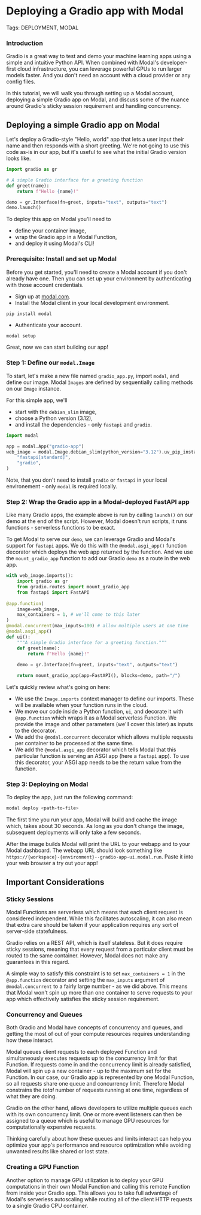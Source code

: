 # Deploying a Gradio app with Modal

Tags: DEPLOYMENT, MODAL


### Introduction

Gradio is a great way to test and demo your machine learning apps using a simple and intuitive Python API. When combined with Modal's developer-first cloud infrastructure, you can leverage powerful GPUs to run larger models faster. And you don't need an account with a cloud provider or any config files.

In this tutorial, we will walk you through setting up a Modal account, deploying a simple Gradio app on Modal, and discuss some of the nuance around Gradio's sticky session requirement and handling concurrency.

## Deploying a simple Gradio app on Modal
Let's deploy a Gradio-style "Hello, world" app that lets a user input their name and then responds with a short greeting. We're not going to use this code as-is in our app, but it's useful to see what the initial Gradio version looks like.

```python
import gradio as gr

# A simple Gradio interface for a greeting function
def greet(name):
    return f"Hello {name}!"

demo = gr.Interface(fn=greet, inputs="text", outputs="text")
demo.launch()
```

To deploy this app on Modal you'll need to
- define your container image,
- wrap the Gradio app in a Modal Function,
- and deploy it using Modal's CLI!

### Prerequisite: Install and set up Modal

Before you get started, you'll need to create a Modal account if you don't already have one. Then you can set up your environment by authenticating with those account credentials.

- Sign up at [modal.com](https://www.modal.com?utm_source=partner&utm_medium=github&utm_campaign=livekit). 
- Install the Modal client in your local development environment.
```bash
pip install modal
```
- Authenticate your account.
```
modal setup
```

Great, now we can start building our app!

### Step 1: Define our  `modal.Image`
To start, let's make a new file named `gradio_app.py`, import `modal`, and define our image. Modal `Images` are defined by sequentially calling methods on our `Image` instance. 

For this simple app, we'll 
- start with the `debian_slim` image,
- choose a Python version (3.12),
- and install the dependencies - only `fastapi` and `gradio`.

```python
import modal

app = modal.App("gradio-app")
web_image = modal.Image.debian_slim(python_version="3.12").uv_pip_install(
    "fastapi[standard]",
    "gradio",
)
```

Note, that you don't need to install `gradio` or `fastapi` in your local environement - only `modal` is required locally.

### Step 2: Wrap the Gradio app in a Modal-deployed FastAPI app
Like many Gradio apps, the example above is run by calling `launch()` on our demo at the end of the script. However, Modal doesn't run scripts, it runs functions - serverless functions to be exact.

To get Modal to serve our `demo`, we can leverage Gradio and Modal's support for `fastapi` apps. We do this with the `@modal.asgi_app()` function decorator which deploys the web app returned by the function. And we use the `mount_gradio_app` function to add our Gradio `demo` as a route in the web app.

```python
with web_image.imports():
	import gradio as gr
    from gradio.routes import mount_gradio_app
    from fastapi import FastAPI
     
@app.function(
    image=web_image,
    max_containers = 1, # we'll come to this later 
)
@modal.concurrent(max_inputs=100) # allow multiple users at one time
@modal.asgi_app()
def ui():
    """A simple Gradio interface for a greeting function."""
    def greet(name):
	    return f"Hello {name}!"
	
	demo = gr.Interface(fn=greet, inputs="text", outputs="text")

    return mount_gradio_app(app=FastAPI(), blocks=demo, path="/")
```

Let's quickly review what's going on here:
- We use the `Image.imports` context manager to define our imports. These will be available when your function runs in the cloud.
- We move our code inside a Python function, `ui`, and decorate it with `@app.function` which wraps it as a Modal serverless Function. We provide the image and other parameters (we'll cover this later) as inputs to the decorator.
- We add the `@modal.concurrent` decorator which allows multiple requests per container to be processed at the same time.
- We add the `@modal.asgi_app` decorator which tells Modal that this particular function is serving an ASGI app (here a `fastapi` app). To use this decorator, your ASGI app needs to be the return value from the function.

### Step 3: Deploying on Modal
To deploy the app, just run the following command:
```bash
modal deploy <path-to-file>
```

The first time you run your app, Modal will build and cache the image which, takes about 30 seconds. As long as you don't change the image, subsequent deployments will only take a few seconds.

After the image builds Modal will print the URL to your webapp and to your Modal dashboard. The webapp URL should look something like `https://{workspace}-{environment}--gradio-app-ui.modal.run`. Paste it into your web browser a try out your app!

## Important Considerations

### Sticky Sessions
Modal Functions are serverless which means that each client request is considered independent. While this facilitates autoscaling, it can also mean that extra care should be taken if your application requires any sort of server-side statefulness.

Gradio relies on a REST API, which is itself stateless. But it does require sticky sessions, meaning that every request from a particular client must be routed to the same container. However, Modal does not make any guarantees in this regard.

A simple way to satisfy this constraint is to set `max_containers = 1` in the `@app.function` decorator and setting the `max_inputs` argument of `@modal.concurrent` to a fairly large number - as we did above. This means that Modal won't spin up more than one container to serve requests to your app which effectively satisfies the sticky session requirement.

### Concurrency and Queues

Both Gradio and Modal have concepts of concurrency and queues, and getting the most of out of your compute resources requires understanding how these interact.

Modal queues client requests to each deployed Function and simultaneously executes requests up to the concurrency limit for that Function. If requests come in and the concurrency limit is already satisfied, Modal will spin up a new container - up to the maximum set for the Function. In our case, our Gradio app is represented by one Modal Function, so all requests share one queue and concurrency limit. Therefore Modal constrains the _total_ number of requests running at one time, regardless of what they are doing.

Gradio on the other hand, allows developers to utilize multiple queues each with its own concurrency limit. One or more event listeners can then be assigned to a queue which is useful to manage GPU resources for computationally expensive requests.

Thinking carefully about how these queues and limits interact can help you optimize your app's performance and resource optimization while avoiding unwanted results like shared or lost state.

### Creating a GPU Function

Another option to manage GPU utilization is to deploy your GPU computations in their own Modal Function and calling this remote Function from inside your Gradio app. This allows you to take full advantage of Modal's serverless autoscaling while routing all of the client HTTP requests to a single Gradio CPU container.